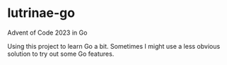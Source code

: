 # lutrinae-go
Advent of Code 2023 in Go

Using this project to learn Go a bit. Sometimes I might use a less obvious solution to try out some Go features.
